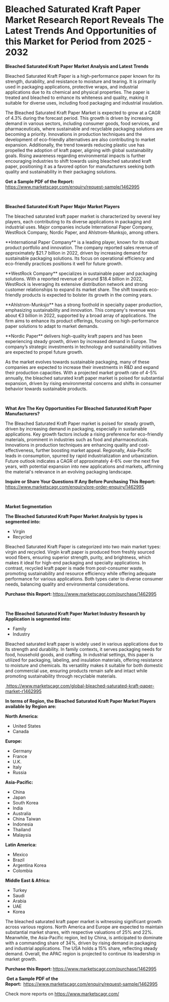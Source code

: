 <p><h1>Bleached Saturated Kraft Paper Market Research Report Reveals The Latest Trends And Opportunities of this Market for Period from 2025 - 2032</h1></p><p><strong>Bleached Saturated Kraft Paper Market Analysis and Latest Trends</strong></p>
<p><p>Bleached Saturated Kraft Paper is a high-performance paper known for its strength, durability, and resistance to moisture and tearing. It is primarily used in packaging applications, protective wraps, and industrial applications due to its chemical and physical properties. The paper is treated and bleached to enhance its whiteness and quality, making it suitable for diverse uses, including food packaging and industrial insulation.</p><p>The Bleached Saturated Kraft Paper Market is expected to grow at a CAGR of 4.3% during the forecast period. This growth is driven by increasing demand in various sectors, including consumer goods, food services, and pharmaceuticals, where sustainable and recyclable packaging solutions are becoming a priority. Innovations in production techniques and the development of eco-friendly alternatives are also contributing to market expansion. Additionally, the trend towards reducing plastic use has propelled the adoption of kraft paper, aligning with global sustainability goals. Rising awareness regarding environmental impacts is further encouraging industries to shift towards using bleached saturated kraft paper, positioning it as a favored option for manufacturers seeking both quality and sustainability in their packaging solutions.</p></p>
<p><strong>Get a Sample PDF of the Report:&nbsp;</strong> <a href="https://www.marketscagr.com/enquiry/request-sample/1462995?utm_campaign=3135&utm_medium=2&utm_source=Github&utm_content=ia&utm_term=03042025&utm_id=bleached-saturated-kraft-paper">https://www.marketscagr.com/enquiry/request-sample/1462995</a></p>
<p>&nbsp;</p>
<p><strong>Bleached Saturated Kraft Paper Major Market Players</strong></p>
<p><p>The bleached saturated kraft paper market is characterized by several key players, each contributing to its diverse applications in packaging and industrial uses. Major companies include International Paper Company, WestRock Company, Nordic Paper, and Ahlstrom-Munksjo, among others.</p><p>**International Paper Company** is a leading player, known for its robust product portfolio and innovation. The company reported sales revenue of approximately $21.7 billion in 2022, driven by increasing demand for sustainable packaging solutions. Its focus on operational efficiency and eco-friendly practices positions it well for future growth.</p><p>**WestRock Company** specializes in sustainable paper and packaging solutions. With a reported revenue of around $18.4 billion in 2022, WestRock is leveraging its extensive distribution network and strong customer relationships to expand its market share. The shift towards eco-friendly products is expected to bolster its growth in the coming years.</p><p>**Ahlstrom-Munksjo** has a strong foothold in specialty paper production, emphasizing sustainability and innovation. This company's revenue was about €3 billion in 2022, supported by a broad array of applications. The firm aims to enhance its product offerings, focusing on high-performance paper solutions to adapt to market demands.</p><p>**Nordic Paper** delivers high-quality kraft papers and has been experiencing steady growth, driven by increased demand in Europe. The company’s strategic investments in technology and sustainability initiatives are expected to propel future growth.</p><p>As the market evolves towards sustainable packaging, many of these companies are expected to increase their investments in R&D and expand their production capacities. With a projected market growth rate of 4-5% annually, the bleached saturated kraft paper market is poised for substantial expansion, driven by rising environmental concerns and shifts in consumer behavior towards sustainable products.</p></p>
<p>&nbsp;</p>
<p><strong>What Are The Key Opportunities For Bleached Saturated Kraft Paper Manufacturers?</strong></p>
<p><p>The Bleached Saturated Kraft Paper market is poised for steady growth, driven by increasing demand in packaging, especially in sustainable applications. Key growth factors include a rising preference for eco-friendly materials, prominent in industries such as food and pharmaceuticals. Innovations in production techniques are enhancing quality and cost-effectiveness, further boosting market appeal. Regionally, Asia-Pacific leads in consumption, spurred by rapid industrialization and urbanization. Future outlook indicates a CAGR of approximately 4-6% over the next five years, with potential expansion into new applications and markets, affirming the material's relevance in an evolving packaging landscape.</p></p>
<p><strong>Inquire or Share Your Questions If Any Before Purchasing This Report:</strong> <a href="https://www.marketscagr.com/enquiry/pre-order-enquiry/1462995?utm_campaign=3135&utm_medium=2&utm_source=Github&utm_content=ia&utm_term=03042025&utm_id=bleached-saturated-kraft-paper">https://www.marketscagr.com/enquiry/pre-order-enquiry/1462995</a></p>
<p>&nbsp;</p>
<p><strong>Market Segmentation</strong></p>
<p><strong>The Bleached Saturated Kraft Paper Market Analysis by types is segmented into:</strong></p>
<p><ul><li>Virgin</li><li>Recycled</li></ul></p>
<p><p>Bleached Saturated Kraft Paper is categorized into two main market types: virgin and recycled. Virgin kraft paper is produced from freshly sourced wood fibers, ensuring superior strength, purity, and brightness, which makes it ideal for high-end packaging and specialty applications. In contrast, recycled kraft paper is made from post-consumer waste, promoting sustainability and resource efficiency while offering adequate performance for various applications. Both types cater to diverse consumer needs, balancing quality and environmental considerations.</p></p>
<p><strong>Purchase this Report:&nbsp;</strong><a href="https://www.marketscagr.com/purchase/1462995?utm_campaign=3135&utm_medium=2&utm_source=Github&utm_content=ia&utm_term=03042025&utm_id=bleached-saturated-kraft-paper">https://www.marketscagr.com/purchase/1462995</a></p>
<p>&nbsp;</p>
<p><strong>The Bleached Saturated Kraft Paper Market Industry Research by Application is segmented into:</strong></p>
<p><ul><li>Family</li><li>Industry</li></ul></p>
<p><p>Bleached saturated kraft paper is widely used in various applications due to its strength and durability. In family contexts, it serves packaging needs for food, household goods, and crafting. In industrial settings, this paper is utilized for packaging, labeling, and insulation materials, offering resistance to moisture and chemicals. Its versatility makes it suitable for both domestic and commercial use, ensuring products remain safe and intact while promoting sustainability through recyclable materials.</p></p>
<p><a href="https://www.marketscagr.com/global-bleached-saturated-kraft-paper-market-r1462995?utm_campaign=3135&utm_medium=2&utm_source=Github&utm_content=ia&utm_term=03042025&utm_id=bleached-saturated-kraft-paper">&nbsp;https://www.marketscagr.com/global-bleached-saturated-kraft-paper-market-r1462995</a></p>
<p><strong>In terms of Region, the Bleached Saturated Kraft Paper Market Players available by Region are:</strong></p>
<p>
    <p> <strong> North America: </strong>
        <ul>
            <li>United States</li>
            <li>Canada</li>
        </ul>
        </p> 
    <p> <strong> Europe: </strong>
        <ul>
            <li>Germany</li>
            <li>France</li>
            <li>U.K.</li>
            <li>Italy</li>
            <li>Russia</li>
        </ul>
        </p> 
    <p> <strong> Asia-Pacific: </strong>
        <ul>
            <li>China</li>
            <li>Japan</li>
            <li>South Korea</li>
            <li>India</li>
            <li>Australia</li>
            <li>China Taiwan</li>
            <li>Indonesia</li>
            <li>Thailand</li>
            <li>Malaysia</li>
        </ul>
        </p> 
    <p> <strong> Latin America: </strong>
        <ul>
            <li>Mexico</li>
            <li>Brazil</li>
            <li>Argentina Korea</li>
            <li>Colombia</li>
        </ul>
        </p> 
    <p> <strong> Middle East & Africa: </strong>
        <ul>
            <li>Turkey</li>
            <li>Saudi</li>
            <li>Arabia</li>
            <li>UAE</li>
            <li>Korea</li>
        </ul>
    </p>
    </p>
<p><p>The bleached saturated kraft paper market is witnessing significant growth across various regions. North America and Europe are expected to maintain substantial market shares, with respective valuations of 25% and 22%. Meanwhile, the Asia-Pacific region, led by China, is anticipated to dominate with a commanding share of 34%, driven by rising demand in packaging and industrial applications. The USA holds a 15% share, reflecting steady demand. Overall, the APAC region is projected to continue its leadership in market growth.</p></p>
<p><strong>Purchase this Report: </strong><a href="https://www.marketscagr.com/purchase/1462995?utm_campaign=3135&utm_medium=2&utm_source=Github&utm_content=ia&utm_term=03042025&utm_id=bleached-saturated-kraft-paper">https://www.marketscagr.com/purchase/1462995</a></p>
<p>&nbsp;<strong>Get a Sample PDF of the Report:&nbsp;&nbsp;</strong><a href="https://www.marketscagr.com/enquiry/request-sample/1462995?utm_campaign=3135&utm_medium=2&utm_source=Github&utm_content=ia&utm_term=03042025&utm_id=bleached-saturated-kraft-paper">https://www.marketscagr.com/enquiry/request-sample/1462995</a></p>
<p><strong></strong></p>
<p>Check more reports on <a href="https://www.marketscagr.com/?utm_campaign=3135&utm_medium=2&utm_source=Github&utm_content=ia&utm_term=03042025&utm_id=bleached-saturated-kraft-paper">https://www.marketscagr.com/</a></p>
